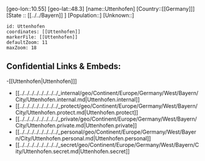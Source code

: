 ﻿---
location: [48.3,10.55]
mapzoom: [7,12] 
mapmarker: city 
type: City
tags:
- geo/City


SpocWebEntityId: 35148
isDeleted: false
confidential: public

---
[geo-lon::10.55]
[geo-lat::48.3]
[name::Uttenhofen]
[Country::[[Germany]]]
[State :: [[../../Bayern]] ]
[Population::]
[Unknown::]


```leaflet
id: Uttenhofen
coordinates: [[Uttenhofen]]
markerFile: [[Uttenhofen]]
defaultZoom: 11 
maxZoom: 18
```


## Confidential Links & Embeds: 
-[[Uttenhofen|Uttenhofen]]] 
- [[../../../../../../../../_internal/geo/Continent/Europe/Germany/West/Bayern/City/Uttenhofen.internal.md|Uttenhofen.internal]] 
- [[../../../../../../../../_protect/geo/Continent/Europe/Germany/West/Bayern/City/Uttenhofen.protect.md|Uttenhofen.protect]] 
- [[../../../../../../../../_private/geo/Continent/Europe/Germany/West/Bayern/City/Uttenhofen.private.md|Uttenhofen.private]] 
- [[../../../../../../../../_personal/geo/Continent/Europe/Germany/West/Bayern/City/Uttenhofen.personal.md|Uttenhofen.personal]] 
- [[../../../../../../../../_secret/geo/Continent/Europe/Germany/West/Bayern/City/Uttenhofen.secret.md|Uttenhofen.secret]] 
